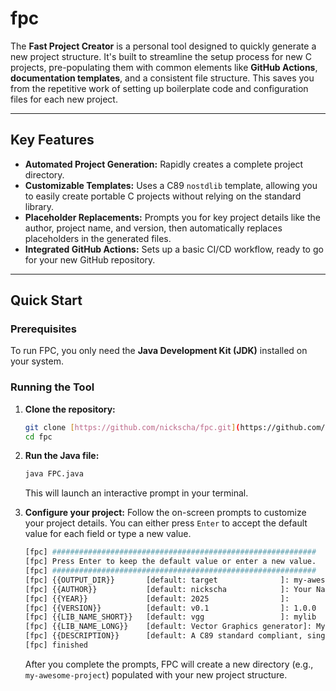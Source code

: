 # fpc

The **Fast Project Creator** is a personal tool designed to quickly generate a new project structure. It's built to streamline the setup process for new C projects, pre-populating them with common elements like **GitHub Actions**, **documentation templates**, and a consistent file structure. This saves you from the repetitive work of setting up boilerplate code and configuration files for each new project.

---

## Key Features

* **Automated Project Generation:** Rapidly creates a complete project directory.
* **Customizable Templates:** Uses a C89 `nostdlib` template, allowing you to easily create portable C projects without relying on the standard library.
* **Placeholder Replacements:** Prompts you for key project details like the author, project name, and version, then automatically replaces placeholders in the generated files.
* **Integrated GitHub Actions:** Sets up a basic CI/CD workflow, ready to go for your new GitHub repository.

---

## Quick Start

### Prerequisites

To run FPC, you only need the **Java Development Kit (JDK)** installed on your system.

### Running the Tool

1.  **Clone the repository:**
    ```sh
    git clone [https://github.com/nickscha/fpc.git](https://github.com/nickscha/fpc.git)
    cd fpc
    ```
2.  **Run the Java file:**
    ```sh
    java FPC.java
    ```
    This will launch an interactive prompt in your terminal.
3.  **Configure your project:**
    Follow the on-screen prompts to customize your project details. You can either press `Enter` to accept the default value for each field or type a new value.

    ```sh
    [fpc] ###########################################################
    [fpc] Press Enter to keep the default value or enter a new value.
    [fpc] ###########################################################
    [fpc] {{OUTPUT_DIR}}       [default: target              ]: my-awesome-project
    [fpc] {{AUTHOR}}           [default: nickscha            ]: Your Name
    [fpc] {{YEAR}}             [default: 2025                ]: 
    [fpc] {{VERSION}}          [default: v0.1                ]: 1.0.0
    [fpc] {{LIB_NAME_SHORT}}   [default: vgg                 ]: mylib
    [fpc] {{LIB_NAME_LONG}}    [default: Vector Graphics generator]: My Awesome Library
    [fpc] {{DESCRIPTION}}      [default: A C89 standard compliant, single header, nostdlib (no C Standard Library) Vector Graphics generator (VGG).]: A new library for doing awesome stuff.
    [fpc] finished
    ```

    After you complete the prompts, FPC will create a new directory (e.g., `my-awesome-project`) populated with your new project structure.

